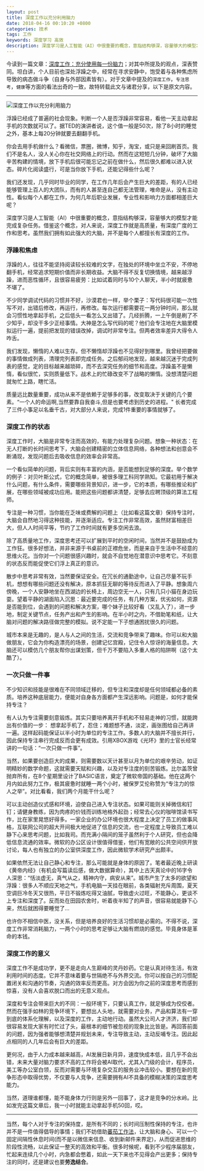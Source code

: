 ```yaml
---
layout: post
title: 深度工作以充分利用脑力
date: 2018-04-16 00:10:20 +0800
categories: 技术
tags: 工作
keywords: 深度学习 高效
description: 深度学习是人工智能（AI）中很重要的概念，意指结构够深，容量够大的模型才能完成复杂任务。借鉴这个概念，对人来说，深度工作就是高质量，有深度广度的工作和思考。虽然我们拥有如此强大的大脑，并不是每个人都擅长有深度的工作。
---
```


今读到一篇文章：[深度工作：充分使用每一份脑力](https://www.cnblogs.com/buptzym/p/8059121.html)；对其中所提及的观点，深表赞同。坦白讲，个人目前也深处浮躁之中，经常在寻求安静中，饱受着与各种焦虑所导致的病态做斗争（自身与外部因素皆有）。对于文章中提及的`深度工作`，`专注思考`，`健康`等方面的看法出奇的一致，故特转载此文与诸君分享，以下是原文内容。

---

![深度工作以充分利用脑力](https://image.nicelinks.site/jiangXin.jpg)

浮躁已经成了普遍的社会现象。判断一个人是否浮躁非常容易，看他一天主动拿起手机的次数就可以了。据TED的演讲者说，这个值一般是50次，除了8小时的睡觉之外，基本上每20分钟就要去翻翻手机。

你会去用手机做什么？看微信，票圈，微博，知乎，淘宝，或只是来回刷首页。我们不是名人，没人关心你在社交网络上的行动。然而在这短短几分钟，破坏了大脑辛苦构建的情境，放下手机后很可能忘记之前在做什么，然后很久都难以进入状态。碎片化阅读盛行，可是当你放下手机，还能记得些什么呢？

我们还发现，几乎同时毕业的同学，在工作几年后会产生巨大的差距，有的人已经能够管理上百人的大团队，而有的人甚至连自己都无法管理，唯命是从，没有主动性。看似每个人都在工作，为何几年后职业发展，专业性和影响力方面都相差巨大呢？

深度学习是人工智能（AI）中很重要的概念，意指结构够深，容量够大的模型才能完成复杂任务。借鉴这个概念，对人来说，深度工作就是高质量，有深度广度的工作和思考。虽然我们拥有如此强大的大脑，并不是每个人都擅长有深度的工作。

### **浮躁和焦虑**

浮躁的人，往往不能坚持阅读较长较难的文字，在独处的环境中坐立不安，不停地翻手机，经常追求短期价值而非长期收益。大脑不得不反复切换情境，越来越浮躁，进而恶性循环，且很容易疲劳：比如试着同时与10个人聊天，半小时就疲惫不堪了。

不少同学调试代码的习惯并不好，沙漠君也一样，举个栗子：写代码很可能一次性写不对，出错后修改，再运行，再修改。每次运行都需要花一两分钟时间，那么就会习惯性地拿起手机，之后低头一看怎么又出错了。几经折腾，一上午倒是刷了不少知乎，却没干多少正经事情。大神是怎么写代码的呢？他们会专注地在大脑里模拟运行一遍，提前把发现的错误改掉，调试时非常专注。但两者效率差异大得令人咋舌。

我们发现，懒惰的人难以生存。但不懒惰却浮躁也不见得好到哪里。我曾经把要做的事情做成列表，清理完列表即完成任务。之后郁闷地发现，越来越沉迷于完成列表的感觉，定的目标越来越琐碎，而不去深究任务的细节和高度。浮躁虽不是懒惰，看似很忙，实则质量低下。战术上的忙碌改变不了战略的懒惰。没想清楚问题就匆忙上路，瞎忙活。

质量远比数量重要，成功从来不是依赖于足够多的事，改变取决于关键的几个要素。“一个人的命运啊,当然要靠自我奋斗,但是也要考虑到历史的进程。" 长者完成了三件小事足以名垂千古，对大部分人来说，完成1件重要的事情就够了。

### **深度工作的状态**

深度工作时，大脑是非常专注而高效的，有能力处理复杂问题。想象一种状态：在无人打断的长时间思考下，大脑会创建精密的立体信息网络，各种想法和创意会不断涌现，发现问题后去吸收信息的效率会非常高。

一个看似简单的问题，背后实则有丰富的内涵，是否能想到足够的深度。举个数学的例子：对贝叶斯公式，它的概念简单，被很多理工科同学熟知。它最初用于解决什么问题，有什么条件，需要哪些背景知识，进一步，它的本质，有哪些推论和扩展，在哪些领域被成功应用。能把这些问题都讲清楚，足够去应聘顶级的算法工程师。

专注是一种习惯，当你能在乏味或费解的问题上（比如看这篇文章）保持专注时，大脑会自然地习得这种技能，并逐渐适应。专注工作非常高效，虽然财富相差巨大，但人人时间平等，节约了工作时间就有更多空闲去浪。

除了高质量地工作，深度思考还可以扩展到平时的空闲时间，当然并不是鼓励成为工作狂。很多好想法，并非来源于书桌前的正襟危坐，而是来自于生活中不经意的思维火花。当你对一个问题很感兴趣时，就会不自觉地在潜意识中思考它。不刻意的状态反而能促使它们浮上真正的意识。

散步中思考非常有效，当然要保证安全。在冗长的通勤途中，让自己尽量不玩手机，想想有哪些问题还没有解决，原本抓狂无聊的等待反而进入了平静。想象周六傍晚，一个人安静地坐在西湖边的长椅上，周边空无一人，只有几只小猫在身边玩耍。望着平静的湖面陷入沉思：最近要完成的任务，有几种方案，优劣如何，资源是否能到位，会遇到的问题和解决方案，哪个妹子比较好看（又乱入了），进一步地，制定关键节点，任务产出和产生的影响。在半小时之内，不借助笔和纸，让大脑对问题的解决路径做完整的模拟。说不定能一下子想通困扰很久的问题。

城市本来是无趣的，是人与人之间的生活，交流和竞争带来了趣味。你可以和大脑做朋友，它会为你构造漂亮的场景，创建记忆宫殿，记住令人惊讶的海量信息。大脑还可以模仿几个朋友帮你出谋划策，但千万不要陷入多重人格的陷阱啊（这个太酷了）。

### **一次只做一件事**

不少知识和技能是很难在不同领域迁移的，但专注和深度却是任何领域都必备的素质。培养这种底层能力，便能对自身各方面都产生深远影响。问题是，如何才能保持专注？

有人认为专注需要刻意锻炼。其实只要培养离开手机和不轻易走神的习惯，就能跨出有价值的一步： 想拿起手机了，忍住；难题想不通，淡定，画张图给自己再讲一遍。这样起码能保证以半小时为单位的专注工作。多数人的大脑并不擅长并行，因此保持专注串行完成反而会更有成效。引用XBOX游戏《光环》里的士官长经常讲的一句话：“一次只做一件事”。

当然，如果要创造巨大的成果，则需要数以天计甚至以月为单位的艰辛劳动，如证明精妙的数学命题，这就需要天赋和兴趣，以及对专注度的刻苦锻炼。比尔盖茨曾抛弃所有，在8个星期里设计了BASIC语言，奠定了微软帝国的基础。他在这两个月内如此努力工作，极其疲惫时就睡一两个小时，被保罗艾伦称赞为“专注力的惊人之举”。对比看看，我们两个月能干什么呢？

可以主动创造仪式感和环境，迫使自己进入专注状态。如果可能则关掉微信和钉钉；请健身教练，因为肉疼的价钱而训练地格外起劲；经常去心仪的咖啡馆读书写作，比在家里晃悠好得多。一家企业的办公环境也很大程度上决定了员工的做事风格，互联网公司的超大开间极大地促进了信息的交流，也一定程度上导致员工难以静下心来思考问题，比如我司。而充满小隔间的笼子虽然利于个人研究，但也会降低信息流通的效率。微软的办公区设计很值得借鉴，他们有宽敞的公共空间供开放讨论，每人也有独立的办公室供深度工作，因此微软学术研究产出颇丰。

如果依然无法让自己静心和专注，那么可能就是身体的原因了。笔者最近晚上研读《黄帝内经》（有机会写篇读后感，做大数据算命），其中上古天真论中的16字令人深思：“恬淡虚无，真气从之，精神内守，病安从来”。城市产生了太多的欲望和浮躁：很多人不顺应天地之气，手机电脑一天挂在眼前，各类辐射充斥周围，夏天空调巨冷冬天又很热，平日不锻炼吃得又油腻，导致虚火过旺，不能静心，更谈不上专注和深度了。反而处在田园农舍时，听着夜半知了的声音，很容易就能静下心来，然后就困得要睡觉了...

也许你不相信中医，没关系，但是培养良好的生活习惯却是必需的。不得不说，深度工作非常消耗脑力，一两个小时的思考足够让大脑有燃烧的感觉。毕竟身体是革命的本钱。

### **深度工作的意义**

深度工作不是成功学，更不是走向人生巅峰的灵丹妙药。它是认真对待生活，有效利用时间的态度。它并不意味着要与世隔绝不与外界交流。你可以按自己的习惯配置闭关和沟通的节奏，沟通的效率反而更高。对方会因为你之前的深度思考而感到惊喜，没有人会喜欢脱口而出的无意义观点。

深度和专注会带来巨大的不同：一般环境下，只要认真工作，就足够成为佼佼者。然而在强手如林的竞争环境下，要想出人头地，就需要对业务，产品和算法有一穿到底的体系化理解，以及深度的工作，主动地行动。虽然大公司人才济济，我们却很容易发现大家有时忙过了头，最根本的细节被忽视的现象比比皆是。再回答前面的问题，因为强者能够想清楚并规划未来，专注导致主动，主动反哺专注。因此起点相同的人几年后会有巨大的差距。

更何况，由于人力成本越来越高，AI发展日新月异，速度快成本低，且几乎不会出错，未来大量对脑力要求不高的工作将会被AI取代，尤其入门级的会计，程序员，美工等办公室白领，反而对需要与环境复杂交互的服务业冲击较小。要想在新的竞争形态中取得优势，不仅要与人竞争，还需要拥有AI不具备的模糊决策的深度思考能力。

当然，道理谁都懂，能不能身体力行则是另外一回事了，这才是竞争的分水岭。比如发完这篇文章后，我一小时就能主动拿起手机50回，哎。

---

当然，每个人对于专注的保持度，是所有不同的；长时间压制性保持的专注，也许并不是一件值得倡导的事情；我们不妨借助[蕃茄工作法](https://nicelinks.site/post/5ad21715cbf8b27043e5e9cb)，让大脑和身心、可以一个固定间隔性休息时间(而不是以微信来信息、收到新邮件来界定)，从而促进思维的阶段性流畅，以此保证一整天的高效和平衡。很多时候呢，看到不少程序届朋友，忙起来连续几个小时，内急都会憋着，如此一天下来也不见得会产出更多；保持专注的同时，还是建议也要**劳逸结合**。
